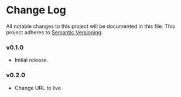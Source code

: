 # Change Log
All notable changes to this project will be documented in this file.
This project adheres to [Semantic Versioning](http://semver.org/).

### v0.1.0

* Initial release.

### v0.2.0

* Change URL to live